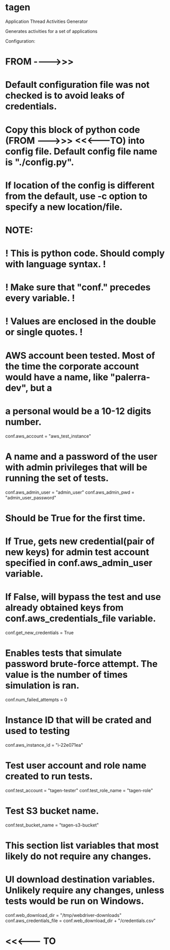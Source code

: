 # tagen
Application Thread Activities Generator

Generates activities for a set of applications

Configuration:
# FROM ---->>>
#
# Default configuration file was not checked is to avoid leaks of credentials.
#
# Copy this block of python code (FROM --->>> <<<---TO) into config file. Default config file name is "./config.py".
# If location of the config is different from the default, use -c <file name> option to specify a new location/file.

#
# NOTE:
#      ! This is python code. Should comply with language syntax. !
#      ! Make sure that "conf." precedes every variable. !
#      ! Values are enclosed in the double or single quotes. !
#

# AWS account been tested. Most of the time the corporate account would have a name, like "palerra-dev", but a
# a personal would be a 10-12 digits number.
conf.aws_account = "aws_test_instance"

# A name and a password of the user with admin privileges that will be running the set of tests.
conf.aws_admin_user = "admin_user"
conf.aws_admin_pwd = "admin_user_password"

# Should be True for the first time.
# If True, gets new credential(pair of new keys) for admin test account specified in conf.aws_admin_user variable.
# If False, will bypass the test and use already obtained keys from conf.aws_credentials_file variable.
conf.get_new_credentials = True

# Enables tests that simulate password brute-force attempt. The value is the number of times simulation is ran.
conf.num_failed_attempts = 0

# Instance ID that will be crated and used to testing
conf.aws_instance_id = "i-22e071ea"

# Test user account and role name created to run tests.
conf.test_account = "tagen-tester"
conf.test_role_name = "tagen-role"

# Test S3 bucket name.
conf.test_bucket_name = "tagen-s3-bucket"

#
# This section list variables that most likely do not require any changes.
#

# UI download destination variables. Unlikely require any changes, unless tests would be run on Windows.
conf.web_download_dir = "/tmp/webdriver-downloads"
conf.aws_credentials_file = conf.web_download_dir + "/credentials.csv"
# <<<--- TO
